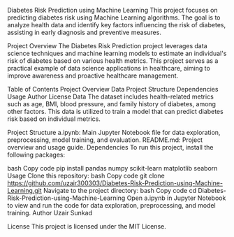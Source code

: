 Diabetes Risk Prediction using Machine Learning
This project focuses on predicting diabetes risk using Machine Learning algorithms. The goal is to analyze health data and identify key factors influencing the risk of diabetes, assisting in early diagnosis and preventive measures.

Project Overview
The Diabetes Risk Prediction project leverages data science techniques and machine learning models to estimate an individual's risk of diabetes based on various health metrics. This project serves as a practical example of data science applications in healthcare, aiming to improve awareness and proactive healthcare management.

Table of Contents
Project Overview
Data
Project Structure
Dependencies
Usage
Author
License
Data
The dataset includes health-related metrics such as age, BMI, blood pressure, and family history of diabetes, among other factors. This data is utilized to train a model that can predict diabetes risk based on individual metrics.

Project Structure
a.ipynb: Main Jupyter Notebook file for data exploration, preprocessing, model training, and evaluation.
README.md: Project overview and usage guide.
Dependencies
To run this project, install the following packages:

bash
Copy code
pip install pandas numpy scikit-learn matplotlib seaborn
Usage
Clone this repository:
bash
Copy code
git clone https://github.com/uzair300303/Diabetes-Risk-Prediction-using-Machine-Learning.git
Navigate to the project directory:
bash
Copy code
cd Diabetes-Risk-Prediction-using-Machine-Learning
Open a.ipynb in Jupyter Notebook to view and run the code for data exploration, preprocessing, and model training.
Author
Uzair Sunkad

License
This project is licensed under the MIT License.
